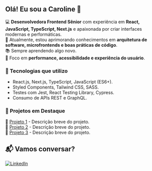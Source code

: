 ## Olá! Eu sou a Caroline 👋  

💻 **Desenvolvedora Frontend Sênior** com experiência em **React, JavaScript, TypeScript, Next.js** e apaixonada por criar interfaces modernas e performáticas.  
📌 Atualmente, estou aprimorando conhecimentos em **arquitetura de software, microfrontends e boas práticas de código**.  
📚 Sempre aprendendo algo novo.  
🎯 Foco em **performance, acessibilidade e experiência do usuário**.  

### 🚀 Tecnologias que utilizo  
- React.js, Next.js, TypeScript, JavaScript (ES6+).  
- Styled Components, Tailwind CSS, SASS.  
- Testes com Jest, React Testing Library, Cypress.  
- Consumo de APIs REST e GraphQL.  

### 📌 Projetos em Destaque  
🔹 [Projeto 1](https://github.com/krollopes/dashboard-stats) - Descrição breve do projeto.  
🔹 [Projeto 2](https://github.com/krollopes/react-design-system) - Descrição breve do projeto.  
🔹 [Projeto 3](https://github.com/krollopes/vite-mod-fed) - Descrição breve do projeto.  

## 📬 Vamos conversar? 
[![LinkedIn](https://img.shields.io/badge/-LinkedIn-blue?style=flat-square&logo=Linkedin&logoColor=white)](https://www.linkedin.com/in/caroline-lopes/)  


